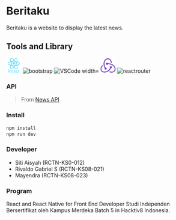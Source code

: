 # Beritaku

Beritaku is a website to display the latest news.

## Tools and Library

<div align="left"> 
<img src="https://raw.githubusercontent.com/devicons/devicon/master/icons/react/react-original-wordmark.svg" alt="react" width="40" height="40"/>  
<img src="https://www.vectorlogo.zone/logos/getbootstrap/getbootstrap-icon.svg" alt="bootstrap" width="40" height="40"/> 
<img src="https://www.vectorlogo.zone/logos/visualstudio_code/visualstudio_code-icon.svg" alt="VSCode width="40" height="40"/> 
<img src="https://raw.githubusercontent.com/devicons/devicon/master/icons/redux/redux-original.svg" alt="redux" width="40" height="40"/>
<img src="https://brandeps.com/logo-download/R/React-Router-logo-vector-01.svg" alt="reactrouter" width="40" height="40"/> 
</div>

### API

> From [News API](https://newsapi.org/)

### Install

```
npm install
npm run dev
```

### Developer

* Siti Aisyah        (RCTN-KS0-012)
* Rivaldo Gabriel S  (RCTN-KS08-021)
* Mayendra           (RCTN-KS08-023)

### Program

React and React Native for Front End Developer Studi Independen Bersertifikat oleh Kampus Merdeka Batch 5 in Hacktiv8 Indonesia.
